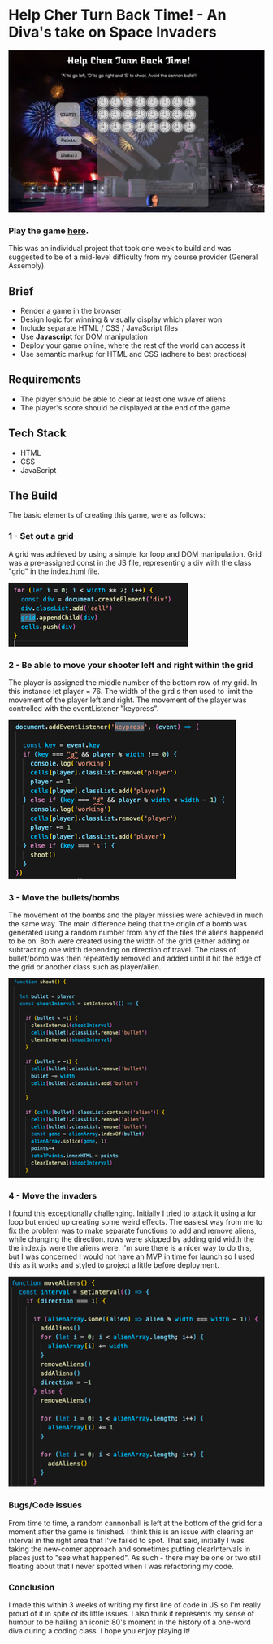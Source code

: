 # Help Cher Turn Back Time! - An Diva's take on Space Invaders
![screenshot of project](readmeScreenshot.png)

### Play the game [here](https://selliott456.github.io/Project-one/).

This was an individual project that took one week to build and was suggested to be of a mid-level difficulty from my course provider (General Assembly). 

## Brief 


* Render a game in the browser
* Design logic for winning & visually display which player won
* Include separate HTML / CSS / JavaScript files
* Use **Javascript** for DOM manipulation
* Deploy your game online, where the rest of the world can access it
* Use semantic markup for HTML and CSS (adhere to best practices)

## Requirements

* The player should be able to clear at least one wave of aliens
* The player's score should be displayed at the end of the game

## Tech Stack

* HTML
* CSS
* JavaScript

## The Build

The basic elements of creating this game, were as follows: 

### 1 - Set out a grid
A grid was achieved by using a simple for loop and DOM manipulation. Grid was a pre-assigned const in the JS file, representing a div with the class "grid" in the index.html file. 

![screenshot of code for grid](gridCode.png)

### 2 - Be able to move your shooter left and right within the grid
The player is assigned the middle number of the bottom row of my grid. In this instance let player = 76.
The width of the gird s then used to limit the movement of the player left and right. The movement of the player was controlled with the eventListener "keypress".

![screenshot of code for player movement](readmePlayerMovement.png)

### 3 - Move the bullets/bombs 
The movement of the bombs and the player missiles were achieved in much the same way. The main difference being that the origin of a bomb was generated using a random number from any of the tiles the aliens happened to be on. Both were created using the width of the grid (either adding or subtracting one width depending on direction of travel. The class of bullet/bomb was then repeatedly removed and added until it hit the edge of the grid or another class such as player/alien. 

![screenshot of code for shoot](readMeShoot.png)

### 4 - Move the invaders
I found this exceptionally challenging. Initially I tried to attack it using a for loop but ended up creating some weird effects. The easiest way from me to fix the problem was to make separate functions to add and remove aliens, while changing the direction. rows were skipped by adding grid width the the index.js were the aliens were. I'm sure there is a nicer way to do this, but I was concerned I would not have an MVP in time for launch so I used this as it works and styled to project a little before deployment. 

![screenshot of code for moving aliens](moveAliens.png)

### Bugs/Code issues
From time to time, a random cannonball is left at the bottom of the grid for a moment after the game is finished. I think this is an issue with clearing an interval in the right area that I've failed to spot. That said, initially I was taking the new-comer approach and sometimes putting clearIntervals in places just to "see what happened". As such - there may be one or two still floating about that I never spotted when I was refactoring my code. 

### Conclusion
I made this within 3 weeks of writing my first line of code in JS so I'm really proud of it in spite of its little issues. I also think it represents my sense of humour to be hailing an iconic 80's moment in the history of a one-word diva during a coding class. I hope you enjoy playing it!

